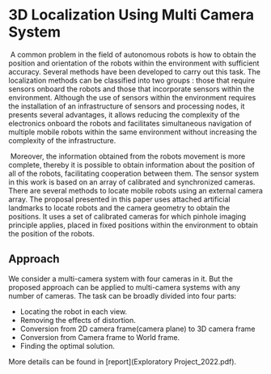 # 3D Localization Using Multi Camera System

​	A common problem in the field of autonomous robots is how to obtain the position and orientation of the robots within the environment with sufficient accuracy. Several methods have been developed to carry out this task. The localization methods can be classified into two groups : those that require sensors onboard the robots and those that incorporate sensors within the environment. Although the use of sensors within the environment requires the installation of an infrastructure of sensors and processing nodes, it presents several advantages, it allows reducing the complexity of the electronics onboard the robots and facilitates simultaneous navigation of multiple mobile robots within the same environment without increasing the complexity of the infrastructure. 

​	Moreover, the information obtained from the robots movement is more complete, thereby it is possible to obtain information about the position of all of the robots, facilitating cooperation between them. The sensor system in this work is based on an array of calibrated and synchronized cameras. There are several methods to locate mobile robots using an external camera array. The proposal presented in this paper uses attached artificial landmarks to locate robots and the camera geometry to obtain the positions. It uses a set of calibrated cameras for which pinhole imaging principle applies, placed in fixed positions within the environment to obtain the position of the robots.

## Approach

We consider a multi-camera system with four cameras in it. But the proposed approach can be applied to multi-camera systems with any number of cameras.
The task can be broadly divided into four parts: 

* Locating the robot in each view.
* Removing the effects of distortion.
* Conversion from 2D camera frame(camera plane) to 3D camera frame
* Conversion from Camera frame to World frame.
* Finding the optimal solution.

More details can be found in [report](Exploratory Project_2022.pdf).
